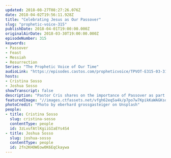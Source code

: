 ```yaml
---
updated: 2018-08-27T08:27:26.076Z
date: 2018-04-02T19:56:11.928Z
title: "Celebrating Jesus as Our Passover"
slug: "prophetic-voice-315"
publishDate: 2018-04-01T19:00:00.000Z
originalAirDate: 2018-03-30T19:00:00.000Z
episodeNumber: 315
keywords:
- Passover
- Feast
- Messiah
- Resurrection
Series: "The Prophetic Voice of Our Time"
audioLink: "https://episodes.castos.com/propheticvoice/TPVOT-E315-03-31-18-and-04-01-18-Celebrating-Jesus-as-Our-Passover.mp3"
hosts:
- Cristina Sosso
- Joshua Sosso
showTranscript: false
description: "Pastor Cris shares on the importance of Passover as part of our redemption story through our Lord Jesus Christ. Part of this episode is a re-run from last year."
featuredImage: "//images.ctfassets.net/vfgh62eq5a4k/p7po7w7KpikKaWAGKsqwg/75b119d263a036a8897b4e0199051f59/eberhard-grossgasteiger-398985-unsplash__1_.jpg"
photoCredit: "Photo by eberhard grossgasteiger on Unsplash"
people:
- title: Cristina Sosso
  slug: cristina-sosso
  contentType: people
  id: 3zLvufAtlKgiiGIaEYs4S4
- title: Joshua Sosso
  slug: joshua-sosso
  contentType: people
  id: 2fn2KHOWEow0K6EqCkaywa
---
```

